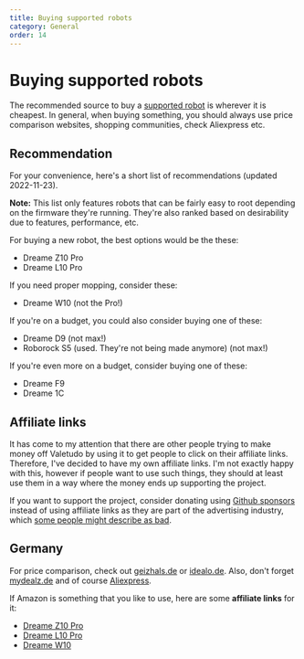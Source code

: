 ```yaml
---
title: Buying supported robots
category: General
order: 14
---
```

# Buying supported robots

The recommended source to buy a [supported robot](https://valetudo.cloud/pages/general/supported-robots.html) is
wherever it is cheapest. In general, when buying something, you should always use price comparison websites, shopping communities, check Aliexpress etc.

## Recommendation

For your convenience, here's a short list of recommendations (updated 2022-11-23).

**Note:**
This list only features robots that can be fairly easy to root depending on the firmware they're running.
They're also ranked based on desirability due to features, performance, etc.

For buying a new robot, the best options would be the these:

- Dreame Z10 Pro
- Dreame L10 Pro

If you need proper mopping, consider these:

- Dreame W10 (not the Pro!)

If you're on a budget, you could also consider buying one of these:

- Dreame D9 (not max!)
- Roborock S5 (used. They're not being made anymore) (not max!)

If you're even more on a budget, consider buying one of these:

- Dreame F9
- Dreame 1C


## Affiliate links

It has come to my attention that there are other people trying to make money off Valetudo by using it to get people to
click on their affiliate links. Therefore, I've decided to have my own affiliate links. I'm not exactly happy with this,
however if people want to use such things, they should at least use them in a way where the money ends up supporting the project.

If you want to support the project, consider donating using [Github sponsors](https://github.com/sponsors/Hypfer) instead
of using affiliate links as they are part of the advertising industry, which [some people might describe as bad](https://www.youtube.com/watch?v=tHEOGrkhDp0).

## Germany

For price comparison, check out [geizhals.de](https://geizhals.de) or [idealo.de](https://idealo.de).
Also, don't forget [mydealz.de](https://mydealz.de) and of course [Aliexpress](https://de.aliexpress.com/).

If Amazon is something that you like to use, here are some **affiliate links** for it:

* [Dreame Z10 Pro](https://amzn.to/3DcIvnC)
* [Dreame L10 Pro](https://amzn.to/30kdzmU)
* [Dreame W10](https://amzn.to/3t1Ffbn)
